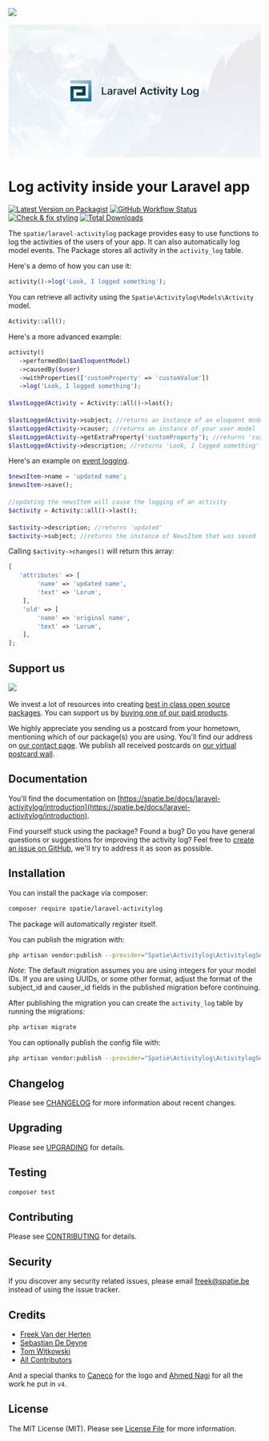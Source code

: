 
[<img src="https://github-ads.s3.eu-central-1.amazonaws.com/support-ukraine.svg?t=1" />](https://supportukrainenow.org)

<p align="center"><img src="/art/socialcard.png" alt="Social Card of Laravel Activity Log"></p>

# Log activity inside your Laravel app

[![Latest Version on Packagist](https://img.shields.io/packagist/v/spatie/laravel-activitylog.svg?style=flat-square)](https://packagist.org/packages/spatie/laravel-activitylog)
[![GitHub Workflow Status](https://img.shields.io/github/workflow/status/spatie/laravel-activitylog/run-tests?label=tests)](https://github.com/spatie/laravel-activitylog/actions/workflows/run-tests.yml)
[![Check & fix styling](https://github.com/spatie/laravel-activitylog/workflows/Check%20&%20fix%20styling/badge.svg)](https://github.com/spatie/laravel-activitylog/actions/workflows/php-cs-fixer.yml)
[![Total Downloads](https://img.shields.io/packagist/dt/spatie/laravel-activitylog.svg?style=flat-square)](https://packagist.org/packages/spatie/laravel-activitylog)

The `spatie/laravel-activitylog` package provides easy to use functions to log the activities of the users of your app. It can also automatically log model events.
The Package stores all activity in the `activity_log` table.

Here's a demo of how you can use it:

```php
activity()->log('Look, I logged something');
```

You can retrieve all activity using the `Spatie\Activitylog\Models\Activity` model.

```php
Activity::all();
```

Here's a more advanced example:

```php
activity()
   ->performedOn($anEloquentModel)
   ->causedBy($user)
   ->withProperties(['customProperty' => 'customValue'])
   ->log('Look, I logged something');

$lastLoggedActivity = Activity::all()->last();

$lastLoggedActivity->subject; //returns an instance of an eloquent model
$lastLoggedActivity->causer; //returns an instance of your user model
$lastLoggedActivity->getExtraProperty('customProperty'); //returns 'customValue'
$lastLoggedActivity->description; //returns 'Look, I logged something'
```

Here's an example on [event logging](https://spatie.be/docs/laravel-activitylog/advanced-usage/logging-model-events).

```php
$newsItem->name = 'updated name';
$newsItem->save();

//updating the newsItem will cause the logging of an activity
$activity = Activity::all()->last();

$activity->description; //returns 'updated'
$activity->subject; //returns the instance of NewsItem that was saved
```

Calling `$activity->changes()` will return this array:

```php
[
   'attributes' => [
        'name' => 'updated name',
        'text' => 'Lorum',
    ],
    'old' => [
        'name' => 'original name',
        'text' => 'Lorum',
    ],
];
```

## Support us

[<img src="https://github-ads.s3.eu-central-1.amazonaws.com/laravel-activitylog.jpg?t=1" width="419px" />](https://spatie.be/github-ad-click/laravel-activitylog)

We invest a lot of resources into creating [best in class open source packages](https://spatie.be/open-source). You can support us by [buying one of our paid products](https://spatie.be/open-source/support-us).

We highly appreciate you sending us a postcard from your hometown, mentioning which of our package(s) you are using. You'll find our address on [our contact page](https://spatie.be/about-us). We publish all received postcards on [our virtual postcard wall](https://spatie.be/open-source/postcards).

## Documentation

You'll find the documentation on [https://spatie.be/docs/laravel-activitylog/introduction](https://spatie.be/docs/laravel-activitylog/introduction).

Find yourself stuck using the package? Found a bug? Do you have general questions or suggestions for improving the activity log? Feel free to [create an issue on GitHub](https://github.com/spatie/laravel-activitylog/issues), we'll try to address it as soon as possible.

## Installation

You can install the package via composer:

```bash
composer require spatie/laravel-activitylog
```

The package will automatically register itself.

You can publish the migration with:

```bash
php artisan vendor:publish --provider="Spatie\Activitylog\ActivitylogServiceProvider" --tag="activitylog-migrations"
```

_Note_: The default migration assumes you are using integers for your model IDs. If you are using UUIDs, or some other format, adjust the format of the subject_id and causer_id fields in the published migration before continuing.

After publishing the migration you can create the `activity_log` table by running the migrations:

```bash
php artisan migrate
```

You can optionally publish the config file with:

```bash
php artisan vendor:publish --provider="Spatie\Activitylog\ActivitylogServiceProvider" --tag="activitylog-config"
```

## Changelog

Please see [CHANGELOG](CHANGELOG.md) for more information about recent changes.

## Upgrading

Please see [UPGRADING](UPGRADING.md) for details.

## Testing

```bash
composer test
```

## Contributing

Please see [CONTRIBUTING](.github/CONTRIBUTING.md) for details.

## Security

If you discover any security related issues, please email freek@spatie.be instead of using the issue tracker.

## Credits

-   [Freek Van der Herten](https://github.com/freekmurze)
-   [Sebastian De Deyne](https://github.com/sebastiandedeyne)
-   [Tom Witkowski](https://github.com/Gummibeer)
-   [All Contributors](../../contributors)

And a special thanks to [Caneco](https://twitter.com/caneco) for the logo and [Ahmed Nagi](https://github.com/nagi1) for all the work he put in `v4`.

## License

The MIT License (MIT). Please see [License File](LICENSE.md) for more information.
